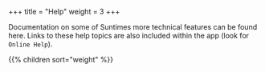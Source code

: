 +++
title = "Help"
weight = 3
+++

Documentation on some of Suntimes more technical features can be found here. Links to these help topics are also included within the app (look for `Online Help`).

{{% children sort="weight" %}}
